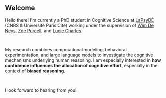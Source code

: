 ## Welcome

Hello there! I'm currently a PhD student in Cognitive Science at [LaPsyDÉ](https://www.lapsyde.com/home) (CNRS & Université Paris Cité) working under the supervision of [Wim De Neys](https://sites.google.com/site/wimdeneys/), [Zoe Purcell](https://zoepurcell.org/), and [Lucie Charles](https://www.qmul.ac.uk/sbcs/staff/luciecharles.html).

<br>

My research combines computational modeling, behavioral experimentation, and large language models to investigate the cognitive mechanisms underlying human reasoning. I am especially interested in **how confidence influences the allocation of cognitive effort**, especially in the context of **biased reasoning**.

<br>

I look forward to hearing from you!